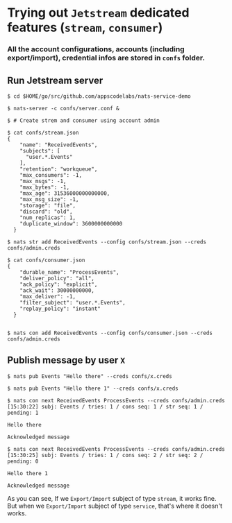 # Trying out `Jetstream` dedicated features (`stream`, `consumer`)

### All the account configurations, accounts (including export/import), credential infos are stored in `confs` folder.

## Run Jetstream server

```shell
$ cd $HOME/go/src/github.com/appscodelabs/nats-service-demo

$ nats-server -c confs/server.conf &

$ # Create strem and consumer using account admin

$ cat confs/stream.json
{
    "name": "ReceivedEvents",
    "subjects": [
      "user.*.Events"
    ],
    "retention": "workqueue",
    "max_consumers": -1,
    "max_msgs": -1,
    "max_bytes": -1,
    "max_age": 31536000000000000,
    "max_msg_size": -1,
    "storage": "file",
    "discard": "old",
    "num_replicas": 1,
    "duplicate_window": 3600000000000
  }

$ nats str add ReceivedEvents --config confs/stream.json --creds confs/admin.creds

$ cat confs/consumer.json
{
    "durable_name": "ProcessEvents",
    "deliver_policy": "all",
    "ack_policy": "explicit",
    "ack_wait": 30000000000,
    "max_deliver": -1,
    "filter_subject": "user.*.Events",
    "replay_policy": "instant"
  }


$ nats con add ReceivedEvents --config confs/consumer.json --creds confs/admin.creds
```

## Publish message by user `X`

```shell
$ nats pub Events "Hello there" --creds confs/x.creds

$ nats pub Events "Hello there 1" --creds confs/x.creds

$ nats con next ReceivedEvents ProcessEvents --creds confs/admin.creds
[15:30:22] subj: Events / tries: 1 / cons seq: 1 / str seq: 1 / pending: 1

Hello there

Acknowledged message

$ nats con next ReceivedEvents ProcessEvents --creds confs/admin.creds
[15:30:25] subj: Events / tries: 1 / cons seq: 2 / str seq: 2 / pending: 0

Hello there 1

Acknowledged message
```

As you can see, If we `Export/Import` subject of type `stream`, it works fine. But when we `Export/Import` subject of type `service`, that's where it doesn't works.


